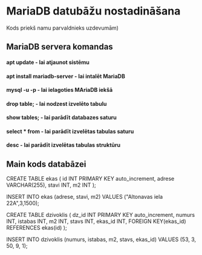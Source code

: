 # MariaDB datubāžu nostadināšana

Kods priekš namu parvaldnieks uzdevumām)
## MariaDB servera komandas

#### apt update - lai atjaunot sistēmu
#### apt install mariadb-server - lai intalēt MariaDB 
#### mysql -u <lietotajs> -p - lai ielagoties MAriaDB iekšā 
#### drop table; - lai nodzest izvelēto tabulu
#### show tables; - lai parādīt databazes saturu
#### select * from <tabulas nosaukums> - lai parādīt izvelētas tabulas saturu
#### desc <tabulas nosaukums> - lai parādīt izvelētas tabulas struktūru

## Main kods databāzei

CREATE TABLE ekas (
    id INT PRIMARY KEY auto_increment,
    adrese VARCHAR(255),
    stavi INT,
    m2 INT
);

INSERT INTO ekas (adrese, stavi, m2) VALUES ("Altonavas iela 22A",3,1500);

CREATE TABLE dzivoklis (
    dz_id INT PRIMARY KEY auto_increment,
    numurs INT,
    istabas INT,
    m2 INT,
    stavs INT,
    ekas_id INT,
    FOREIGN KEY(ekas_id) REFERENCES ekas(id)
);

INSERT INTO dzivoklis (numurs, istabas, m2, stavs, ekas_id) VALUES (53, 3, 50, 9, 1);
